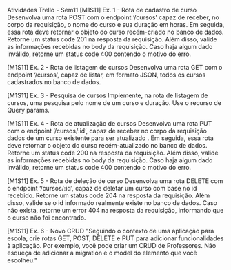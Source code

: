Atividades Trello - Sem11
[M1S11] Ex. 1 - Rota de cadastro de curso
Desenvolva uma rota POST com o endpoint ‘/cursos’ capaz de receber, no corpo da requisição, o nome do curso e sua duração em horas. 
Em seguida, essa rota deve retornar o objeto do curso recém-criado no banco de dados.
Retorne um status code 201 na resposta da requisição. Além disso, valide as informações recebidas no body da requisição. 
Caso haja algum dado inválido, retorne um status code 400 contendo o motivo do erro.


[M1S11] Ex. 2 - Rota de listagem de cursos
Desenvolva uma rota GET com o endpoint ‘/cursos’, capaz de listar, em formato JSON, todos os cursos cadastrados no banco de dados.


[M1S11] Ex. 3 - Pesquisa de cursos
Implemente, na rota de listagem de cursos, uma pesquisa pelo nome de um curso e duração. Use o recurso de Query params.


[M1S11] Ex. 4 - Rota de atualização de cursos
Desenvolva uma rota PUT com o endpoint ‘/cursos/:id’, capaz de receber no corpo da requisição dados de um curso existente para ser atualizado . Em seguida, essa rota deve retornar o objeto do curso recém-atualizado no banco de dados.
Retorne um status code 200 na resposta da requisição. Além disso, valide as informações recebidas no body da requisição. Caso haja algum dado inválido, retorne um status code 400 contendo o motivo do erro.


[M1S11] Ex. 5 - Rota de deleção de curso
Desenvolva uma rota DELETE com o endpoint ‘/cursos/:id’, capaz de deletar um curso com base no id recebido.
Retorne um status code 204 na resposta da requisição. Além disso, valide se o id informado realmente existe no banco de dados. Caso não exista, retorne um error 404 na resposta da requisição, informando que o curso não foi encontrado.


[M1S11] Ex. 6 - Novo CRUD
"Seguindo o contexto de uma aplicação para escola, crie rotas GET, POST, DELETE e PUT para adicionar funcionalidades à aplicação.
Por exemplo, você pode criar um CRUD de Professores. Não esqueça de adicionar a migration e o model do elemento que você escolheu."

